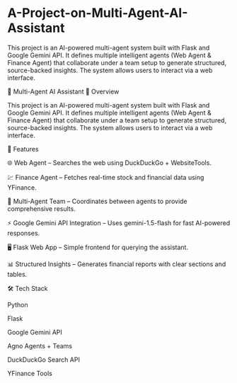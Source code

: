 # A-Project-on-Multi-Agent-AI-Assistant
This project is an AI-powered multi-agent system built with Flask and Google Gemini API. It defines multiple intelligent agents (Web Agent &amp; Finance Agent) that collaborate under a team setup to generate structured, source-backed insights. The system allows users to interact via a web interface.

🤖 Multi-Agent AI Assistant
📌 Overview

This project is an AI-powered multi-agent system built with Flask and Google Gemini API. It defines multiple intelligent agents (Web Agent & Finance Agent) that collaborate under a team setup to generate structured, source-backed insights. The system allows users to interact via a web interface.

🔑 Features

🌐 Web Agent – Searches the web using DuckDuckGo + WebsiteTools.

💹 Finance Agent – Fetches real-time stock and financial data using YFinance.

👥 Multi-Agent Team – Coordinates between agents to provide comprehensive results.

⚡ Google Gemini API Integration – Uses gemini-1.5-flash for fast AI-powered responses.

🖥️ Flask Web App – Simple frontend for querying the assistant.

📊 Structured Insights – Generates financial reports with clear sections and tables.

🛠️ Tech Stack

Python

Flask

Google Gemini API

Agno Agents + Teams

DuckDuckGo Search API

YFinance Tools
